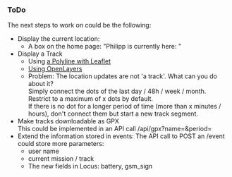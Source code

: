 ### ToDo

The next steps to work on could be the following:

* Display the current location:
  * A box on the home page: "Philipp is currently here: "
* Display a Track
  * Using [a Polyline with Leaflet](http://leafletjs.com/reference.html#polyline)
  * [Using OpenLayers](http://wiki.openstreetmap.org/wiki/Openlayers_Track_example)
  * Problem: The location updates are not 'a track'. What can you do about it?  
    Simply connect the dots of the last day / 48h / week / month.  
    Restrict to a maximum of x dots by default.  
    If there is no dot for a longer period of time (more than x minutes / hours),
    don't connect them but start a new track segment.
* Make tracks downloadable as GPX  
  This could be implemented in an API call /api/gpx?name=<name>&period=<weeks>
* Extend the information stored in events:
  The API call to POST an /event could store more parameters:
  * user name
  * current mission / track
  * The new fields in Locus: battery, gsm_sign


